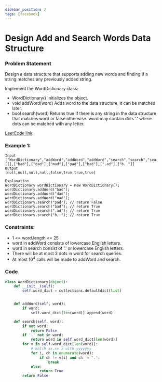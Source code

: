 ```yaml
---
sidebar_position: 2
tags: [facebook]
---
```


# Design Add and Search Words Data Structure

### Problem Statement

Design a data structure that supports adding new words and finding if a string matches any previously added string.

Implement the WordDictionary class:

- WordDictionary() Initializes the object.
- void addWord(word) Adds word to the data structure, it can be matched later.
- bool search(word) Returns true if there is any string in the data structure that matches word or false otherwise. word may contain dots '.' where dots can be matched with any letter.

[LeetCode link](https://leetcode.com/problems/design-add-and-search-words-data-structure/)

### Example 1:

```
Input
["WordDictionary","addWord","addWord","addWord","search","search","search","search"]
[[],["bad"],["dad"],["mad"],["pad"],["bad"],[".ad"],["b.."]]
Output
[null,null,null,null,false,true,true,true]

Explanation
WordDictionary wordDictionary = new WordDictionary();
wordDictionary.addWord("bad");
wordDictionary.addWord("dad");
wordDictionary.addWord("mad");
wordDictionary.search("pad"); // return False
wordDictionary.search("bad"); // return True
wordDictionary.search(".ad"); // return True
wordDictionary.search("b.."); // return True
```

### Constraints:

- 1 <= word.length <= 25
- word in addWord consists of lowercase English letters.
- word in search consist of '.' or lowercase English letters.
- There will be at most 3 dots in word for search queries.
- At most 10<sup>4</sup> calls will be made to addWord and search.

### Code

```python title="Python Code"
class WordDictionary(object):
    def __init__(self):
        self.word_dict = collections.defaultdict(list)


    def addWord(self, word):
        if word:
            self.word_dict[len(word)].append(word)

    def search(self, word):
        if not word:
            return False
        if '.' not in word:
            return word in self.word_dict[len(word)]
        for v in self.word_dict[len(word)]:
            # match xx.xx.x with yyyyyyy
            for i, ch in enumerate(word):
                if ch != v[i] and ch != '.':
                    break
            else:
                return True
        return False
```
